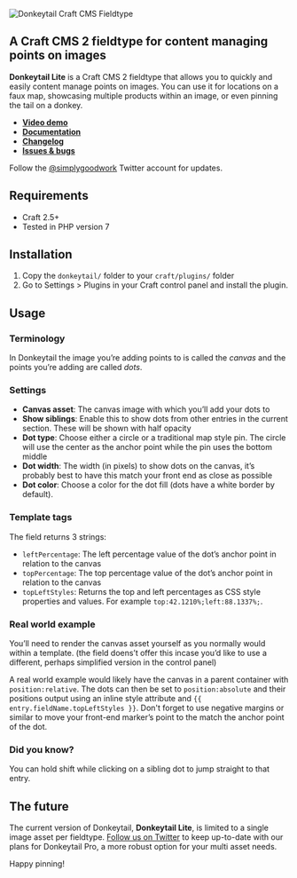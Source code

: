 ![Donkeytail Craft CMS Fieldtype](http://www.simplygoodtwerk.com/uploads/donkeytail/donkeytail-logo.png)

## A Craft CMS 2 fieldtype for content managing points on images

**Donkeytail Lite** is a Craft CMS 2 fieldtype that allows you to quickly and easily content manage points on images. You can use it for locations on a faux map, showcasing multiple products within an image, or even pinning the tail on a&nbsp;donkey.

- **[Video demo](https://vimeo.com/185669453)**
- **[Documentation](https://github.com/simplygoodwork/donkeytail-plugin#usage)**
- **[Changelog](https://github.com/simplygoodwork/donkeytail-plugin/releases)**
- **[Issues & bugs](https://github.com/simplygoodwork/donkeytail-plugin/issues)**

Follow the [@simplygoodwork](https://twitter.com/simplygoodwork) Twitter account for updates.

## Requirements

- Craft 2.5+
- Tested in PHP version 7

## Installation

1. Copy the `donkeytail/` folder to your `craft/plugins/` folder
2. Go to Settings > Plugins in your Craft control panel and install the plugin.

## Usage

### Terminology

In Donkeytail the image you’re adding points to is called the *canvas* and the points you’re adding are called *dots*.

### Settings

-  **Canvas asset**: The canvas image with which you’ll add your dots to
-  **Show siblings**: Enable this to show dots from other entries in the current section. These will be shown with half opacity
-  **Dot type**: Choose either a  circle or a traditional map style pin. The circle will use the center as the anchor point while the pin uses the bottom middle
-  **Dot width**: The width (in pixels) to show dots on the canvas, it’s probably best to have this match your front end as close as possible
-  **Dot color**: Choose a color for the dot fill (dots have a white border by default).

### Template tags

The field returns 3 strings:

- `leftPercentage`: The left percentage value of the dot’s anchor point in relation to the canvas
- `topPercentage`: The top percentage value of the dot’s anchor point in relation to the canvas
- `topLeftStyles`: Returns the top and left percentages as CSS style properties and values. For example `top:42.1210%;left:88.1337%;`.

### Real world example

You’ll need to render the canvas asset yourself as you normally would within a template. (the field doens’t offer this incase you’d like to use a different, perhaps simplified version in the control panel)

A real world example would likely have the canvas in a parent container with `position:relative`. The dots can then be set to `position:absolute` and their positions output using an inline style attribute and `{{ entry.fieldName.topLeftStyles }}`. Don't forget to use negative margins or similar to move your front-end marker’s point to the match the anchor point of the dot.

### Did you know?

You can hold shift while clicking on a sibling dot to jump straight to that entry.

## The future

The current version of Donkeytail, **Donkeytail Lite**, is limited to a single image asset per fieldtype. [Follow us on Twitter](http://twitter.com/simplygoodwork) to keep up-to-date with our plans for Donkeytail Pro, a more robust option for your multi asset needs.

Happy pinning!
